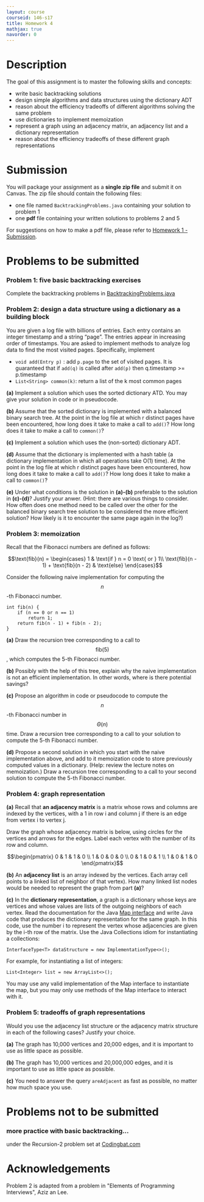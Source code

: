 ```yaml
---
layout: course
courseid: 146-s17
title: Homework 4
mathjax: true
navorder: 0
---
```


# Description

The goal of this assignment is to master the following skills and concepts:

- write basic backtracking solutions
- design simple algorithms and data structures using the dictionary ADT
- reason about the efficiency tradeoffs of different algorithms solving the same problem
- use dictionaries to implement memoization
- represent a graph using an adjacency matrix, an adjacency list and a dictionary representation
- reason about the efficiency tradeoffs of these different graph representations

# Submission

You will package your assignment as a __single zip file__ and submit it on Canvas. The zip file should contain the following files:

* one file named `BacktrackingProblems.java` containing your solution to problem 1
* one **pdf** file containing your written solutions to problems 2 and 5

For suggestions on how to make a pdf file, please refer to [Homework 1 - Submission](homework01.html#Submission).


# Problems to be submitted

### Problem 1: five basic backtracking exercises

Complete the backtracking problems in [BacktrackingProblems.java](//github.com/jnylam/SJSU-cs146-s17/blob/master/04_Backtracking/src/cc/jennylam/cs146/BacktrackingProblems.java)

### Problem 2: design a data structure using a dictionary as a building block

 You are given a log file with billions of entries. Each entry contains an integer timestamp and a string “page”. The entries appear in increasing order of timestamps. You are asked to implement methods to analyze log data to find the most visited pages. Specifically, implement

- `void add(Entry p)` : add `p.page` to the set of visited pages. It is guaranteed that if `add(q)` is called after `add(p)` then q.timestamp >= p.timestamp
- `List<String> common(k)`: return a list of the k most common pages

__(a)__ Implement a solution which uses the sorted dictionary ATD. You may give your solution in code or in pseudocode. 

__(b)__ Assume that the sorted dictionary is implemented with a balanced binary search tree.  At the point in the log file at which r distinct pages have been encountered, how long does it take to make a call to `add()`? How long does it take to make a call to `common()`?

__(c)__ Implement a solution which uses the (non-sorted) dictionary ADT.

__(d)__ Assume that the dictionary is implemented with a hash table (a dictionary implementation in which all operations take O(1) time).  At the point in the log file at which r distinct pages have been encountered, how long does it take to make a call to `add()`? How long does it take to make a call to `common()`?

__(e)__ Under what conditions is the solution in __(a)-(b)__ preferable to the solution in __(c)-(d)__? Justify your anwer. (Hint: there are various things to consider. How often does one method need to be called over the other for the balanced binary search tree solution to be considered the more efficient solution? How likely is it to encounter the same page again in the log?)

### Problem 3: memoization

Recall that the Fibonacci numbers are defined as follows:

$$\text{fib}(n) = \begin{cases}
1 & \text{if } n = 0 \text{ or } 1\\
\text{fib}(n - 1) + \text{fib}(n - 2) & \text{else}
\end{cases}$$

Consider the following naive implementation for computing the $$n$$-th Fibonacci number.

```
int fib(n) {
    if (n == 0 or n == 1)
        return 1;
    return fib(n - 1) + fib(n - 2);
}
```

__(a)__ Draw the recursion tree corresponding to a call to $$\text{fib}(5)$$, which computes the 5-th Fibonacci number.

__(b)__ Possibly with the help of this tree, explain why the naive implementation is not an efficient implementation. In other words, where is there potential savings?

__(c)__ Propose an algorithm in code or pseudocode to compute the $$n$$-th Fibonacci number in $$\Theta(n)$$ time. Draw a recursion tree corresponding to a call to your solution to compute the 5-th Fibonacci number.

__(d)__ Propose a second solution in which you start with the naive implementation above, and add to it memoization code to store previously computed values in a dictionary. (Help: review the lecture notes on memoization.) Draw a recursion tree corresponding to a call to your second solution to compute the 5-th Fibonacci number.


### Problem 4: graph representation

__(a)__ Recall that __an adjacency matrix__ is a matrix whose rows and columns are indexed by the vertices, with a 1 in row i and column j if there is an edge from vertex i to vertex j.

   Draw the graph whose adjacency matrix is below, using circles for the vertices and arrows for the edges. Label each vertex with the number of its row and column.

$$\begin{pmatrix}
0 & 1 & 1 & 0 \\
1 & 0 & 0 & 0 \\
0 & 1 & 0 & 1 \\
1 & 0 & 1 & 0
\end{pmatrix}$$

__(b)__ An __adjacency list__ is an array indexed by the vertices. Each array cell points to a linked list of neighbor of that vertex). How many linked list nodes would be needed to represent the graph from part __(a)__?


__(c)__ In the __dictionary representation__, a graph is a dictionary whose keys are vertices and whose values are lists of the outgoing neighbors of each vertex. Read the documentation for the Java [Map interface](https://docs.oracle.com/javase/8/docs/api/java/util/Map.html) and write Java code that produces the dictionary representation for the same graph. In this code, use the number i to represent the vertex whose adjacencies are given by the i-th row of the matrix. Use the Java Collections idiom for instantiating a collections:

```
InterfaceType<T> dataStructure = new ImplementationType<>();
```
For example, for instantiating a list of integers:
```
List<Integer> list = new ArrayList<>();
```
You may use any valid implementation of the Map interface to instantiate the map, but you may only use methods of the Map interface to interact with it.

### Problem 5: tradeoffs of graph representations

Would you use the adjacency list structure or the adjacency matrix structure in each of the following cases? Justify your choice.

__(a)__ The graph has 10,000 vertices and 20,000 edges, and it is important to use as little space as possible.

__(b)__ The graph has 10,000 vertices and 20,000,000 edges, and it is important to use as little space as possible.

__(c)__ You need to answer the query `areAdjacent` as fast as possible, no matter how much space you use.

# Problems not to be submitted

### more practice with basic backtracking...

under the Recursion-2 problem set at [Codingbat.com](//codingbat.com)

# Acknowledgements
Problem 2 is adapted from a problem in "Elements of Programming Interviews", Aziz an Lee.
